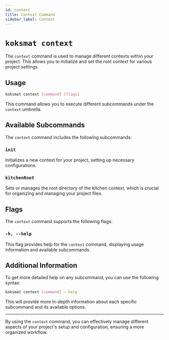 ```yaml
---
id: context
title: Context Command
sidebar_label: Context
---
```


# `koksmat context`

The `context` command is used to manage different contexts within your project. This allows you to initialize and set the root context for various project settings.

## Usage

```bash
koksmat context [command] [flags]
```

This command allows you to execute different subcommands under the `context` umbrella.

## Available Subcommands

The `context` command includes the following subcommands:

### `init`

Initializes a new context for your project, setting up necessary configurations.

### `kitchenRoot`

Sets or manages the root directory of the kitchen context, which is crucial for organizing and managing your project files.

## Flags

The `context` command supports the following flags:

### `-h, --help`

This flag provides help for the `context` command, displaying usage information and available subcommands.

## Additional Information

To get more detailed help on any subcommand, you can use the following syntax:

```bash
koksmat context [command] --help
```

This will provide more in-depth information about each specific subcommand and its available options.

---

By using the `context` command, you can effectively manage different aspects of your project's setup and configuration, ensuring a more organized workflow.
